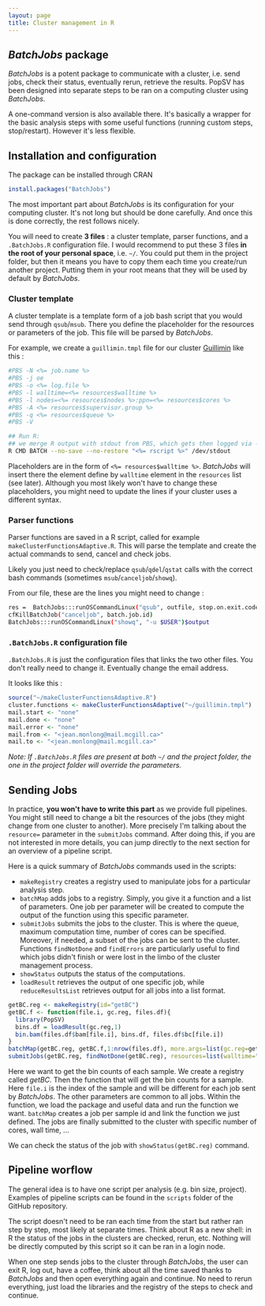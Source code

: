 ```yaml
---
layout: page
title: Cluster management in R
---
```


## *BatchJobs* package

*BatchJobs* is a potent package to communicate with a cluster, i.e. send jobs, check their status, eventually rerun, retrieve the results.
PopSV has been designed into separate steps to be ran on a computing cluster using *BatchJobs*.

A one-command version is also available there. It's basically a wrapper for the basic analysis steps with some useful functions (running custom steps, stop/restart). However it's less flexible.

## Installation and configuration

The package can be installed through CRAN

```r
install.packages("BatchJobs")
```

The most important part about *BatchJobs* is its configuration for your computing cluster. It's not long but should be done carefully. And once this is done correctly, the rest follows nicely.

You will need to create **3 files** : a cluster template, parser functions, and a `.BatchJobs.R` configuration file. I would recommend to put these 3 files **in the root of your personal space**, i.e. `~/`. You could put them in the project folder, but then it means you have to copy them each time you create/run another project. Putting them in your root means that they will be used by default by *BatchJobs*.

### Cluster template

A cluster template is a template form of a job bash script that you would send through `qsub`/`msub`. There you define the placeholder for the resources or parameters of the job. This file will be parsed by *BatchJobs*. 

For example, we create a `guillimin.tmpl` file for our cluster [Guillimin](http://www.hpc.mcgill.ca/) like this :

```sh
#PBS -N <%= job.name %>
#PBS -j oe
#PBS -o <%= log.file %>
#PBS -l walltime=<%= resources$walltime %>
#PBS -l nodes=<%= resources$nodes %>:ppn=<%= resources$cores %>
#PBS -A <%= resources$supervisor.group %>
#PBS -q <%= resources$queue %>
#PBS -V

## Run R:
## we merge R output with stdout from PBS, which gets then logged via -o option
R CMD BATCH --no-save --no-restore "<%= rscript %>" /dev/stdout
```

Placeholders are in the form of `<%= resources$walltime %>`. *BatchJobs* will insert there the element define by `walltime` element in the `resources` list (see later). Although you most likely won't have to change these placeholders, you might need to update the lines if your cluster uses a different syntax. 

### Parser functions

Parser functions are saved in a R script, called for example `makeClusterFunctionsAdaptive.R`. This will parse the template and create the actual commands to send, cancel and check jobs.

Likely you just need to check/replace `qsub`/`qdel`/`qstat` calls with the correct bash commands (sometimes `msub`/`canceljob`/`showq`).

From our file, these are the lines you might need to change :

```sh
res =  BatchJobs:::runOSCommandLinux("qsub", outfile, stop.on.exit.code = FALSE)
cfKillBatchJob("canceljob", batch.job.id)
BatchJobs:::runOSCommandLinux("showq", "-u $USER")$output
```

### `.BatchJobs.R` configuration file
`.BatchJobs.R`  is just the configuration files that links the two other files. You don't really need to change it. Eventually change the email address.

It looks like this :

```r
source("~/makeClusterFunctionsAdaptive.R")
cluster.functions <- makeClusterFunctionsAdaptive("~/guillimin.tmpl")
mail.start <- "none"
mail.done <- "none"
mail.error <- "none"
mail.from <- "<jean.monlong@mail.mcgill.ca>"
mail.to <- "<jean.monlong@mail.mcgill.ca>"
```

*Note: If `.BatchJobs.R` files are present at both `~/` and the project folder, the one in the project folder will override the parameters.*


## Sending Jobs

In practice, **you won't have to write this part** as we provide full pipelines. You might still need to change a bit the resources of the jobs (they might change from one cluster to another). More precisely I'm talking about the `resource=` parameter in the `submitJobs` command. After doing this, if you are not interested in more details, you can jump directly to the next section for an overview of a pipeline script.

Here is a quick summary of *BatchJobs* commands used in the scripts:

* `makeRegistry` creates a registry used to manipulate jobs for a particular analysis step.
* `batchMap` adds jobs to a registry. Simply, you give it a function and a list of parameters. One job per parameter will be created to compute the output of the function using this specific parameter.
* `submitJobs` submits the jobs to the cluster. This is where the queue, maximum computation time, number of cores can be specified. Moreover, if needed, a subset of the jobs can be sent to the cluster. Functions `findNotDone` and `findErrors` are particularly useful to find which jobs didn't finish or were lost in the limbo of the cluster management process.
* `showStatus` outputs the status of the computations.
* `loadResult` retrieves the output of one specific job, while `reduceResultsList` retrieves output for all jobs into a list format.

```r
getBC.reg <- makeRegistry(id="getBC")
getBC.f <- function(file.i, gc.reg, files.df){
  library(PopSV)
  bins.df = loadResult(gc.reg,1)
  bin.bam(files.df$bam[file.i], bins.df, files.df$bc[file.i])
}
batchMap(getBC.reg, getBC.f,1:nrow(files.df), more.args=list(gc.reg=getGC.reg, files.df=files.df))
submitJobs(getBC.reg, findNotDone(getBC.reg), resources=list(walltime="20:0:0", nodes="1", cores="1"), wait=function(retries) 100, max.retries=10)
```

Here we want to get the bin counts of each sample. We create a registry called *getBC*. Then the function that will get the bin counts for a sample. Here `file.i` is the index of the sample and will be different for each job sent by *BatchJobs*. The other parameters are common to all jobs. Within the function, we load the package and useful data and run the function we want. `batchMap` creates a job per sample id and link the function we just defined. The jobs are finally submitted to the cluster with specific number of cores, wall time, ... 

We can check the status of the job with `showStatus(getBC.reg)` command. 

## Pipeline worflow

The general idea is to have one script per analysis (e.g. bin size, project). Examples of pipeline scripts can be found in the `scripts` folder of the GitHub repository.

The script doesn't need to be ran each time from the start but rather ran step by step, most likely at separate times. Think about R as a new shell: in R the status of the jobs in the clusters are checked, rerun, etc. Nothing will be directly computed by this script so it can be ran in a login node.

When one step sends jobs to the cluster through *BatchJobs*, the user can exit R, log out, have a coffee, think about all the time saved thanks to *BatchJobs* and then open everything again and continue. No need to rerun everything, just load the libraries and the registry of the steps to check and continue.
